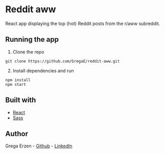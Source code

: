 # Reddit aww

React app displaying the top (hot) Reddit posts from the r/aww subreddit.

## Running the app

1. Clone the repo
```
git clone https://github.com/GregaE/reddit-aww.git
```

2. Install dependencies and run
```
npm install
npm start
```

## Built with

* [React](https://reactjs.org/)
* [Sass](https://sass-lang.com/)

## Author

Grega Erzen - [Github](https://github.com/GregaE) - [LinkedIn](https://www.linkedin.com/in/erzengrega/)